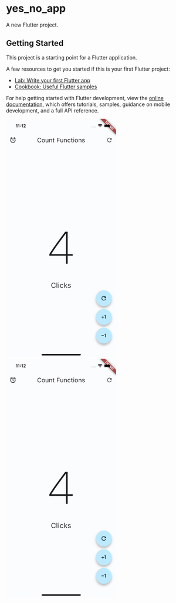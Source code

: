 # yes_no_app

A new Flutter project.

## Getting Started

This project is a starting point for a Flutter application.

A few resources to get you started if this is your first Flutter project:

- [Lab: Write your first Flutter app](https://docs.flutter.dev/get-started/codelab)
- [Cookbook: Useful Flutter samples](https://docs.flutter.dev/cookbook)

For help getting started with Flutter development, view the
[online documentation](https://docs.flutter.dev/), which offers tutorials,
samples, guidance on mobile development, and a full API reference.


<img src="https://github.com/hernanspc/FlutterCounterApp/blob/main/lib/assets/capture/screen1.png" alt="Descripción de la imagen" width="300">

<img src="https://github.com/hernanspc/FlutterCounterApp/blob/main/lib/assets/capture/screen1.png" alt="Descripción de la imagen" width="300">

